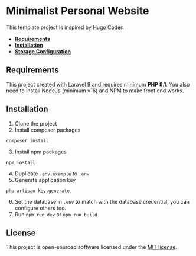 # Minimalist Personal Website

This template project is inspired by [Hugo Coder](https://github.com/luizdepra/hugo-coder/).

-   [**Requirements**](#requirement)
-   [**Installation**](#installation)
-   [**Storage Configuration**](#storage-configuration)

## Requirements

This project created with Laravel 9 and requires minimum **PHP 8.1**. You also need to install NodeJs (minimum v16) and NPM to make front end works.

## Installation

1. Clone the project
2. Install composer packages

```
composer install
```

3. Install npm packages

```
npm install
```

4. Duplicate `.env.example` to `.env`
5. Generate application key

```
php artisan key:generate
```

6. Set the database in `.env` to match with the database credential, you can configure others too.
7. Run `npm run dev` or `npm run build`

## License

This project is open-sourced software licensed under the [MIT license](https://opensource.org/licenses/MIT).
